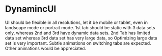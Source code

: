 # DynamincUI
UI should be flexible in all resolutions, let it be mobile or tablet, even in landscape mode or portrait mode.
1st tab should be static with 3 data sets only, whereas 2nd and 3rd have dynamic data sets.
2nd Tab has limited data set whereas 3rd data set has very large data, so Optimizing large data set is very important.
Subtle animations on switching tabs are expected. Other animations would be appreciated.
